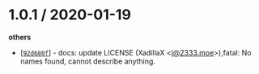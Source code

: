 
1.0.1 / 2020-01-19
==================

**others**
  * [[`92d680f`](http://github.com/XadillaX/node-efsw/commit/92d680f1b4116aa0b7b0070b188f10ad95e5737a)] - docs: update LICENSE (XadillaX <<i@2333.moe>>),fatal: No names found, cannot describe anything.

